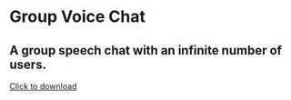 # Group Voice Chat
## A group speech chat with an infinite number of users.
<a href="https://github.com/SilvanKohler/Group-Voice-Chat/release" download>Click to download</a>
